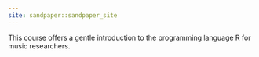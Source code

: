 ```yaml
---
site: sandpaper::sandpaper_site
---
```


This course offers a gentle introduction to the programming language R for music researchers. 


